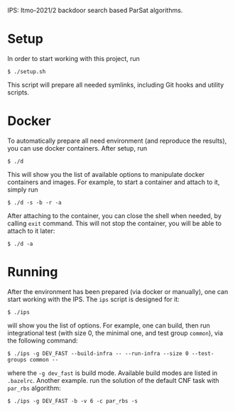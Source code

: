 IPS: Itmo-2021/2 backdoor search based ParSat algorithms.

# Setup
In order to start working with this project, run
```console
$ ./setup.sh
```
This script will prepare all needed symlinks, including Git hooks and utility scripts.

# Docker
To automatically prepare all need environment (and reproduce the results), you can 
use docker containers. After setup, run
```console
$ ./d
```

This will show you the list of available options to manipulate docker containers and images.
For example, to start a container and attach to it, simply run
```console
$ ./d -s -b -r -a
```

After attaching to the container, you can close the shell when needed, by calling `exit` command.
This will not stop the container, you will be able to attach to it later:
```console
$ ./d -a
```

# Running
After the environment has been prepared (via docker or manually), one can start working with the IPS.
The `ips` script is designed for it:
```console
$ ./ips
```
will show you the list of options. For example, one can build, then run integrational test (with size 0, the
minimal one, and test group `common`), via the following command:
```console
$ ./ips -g DEV_FAST --build-infra -- --run-infra --size 0 --test-groups common --
```
where the `-g dev_fast` is build mode. Available build modes are listed in `.bazelrc`.
Another example. run the solution of the default CNF task with `par_rbs` algorithm:
```console
$ ./ips -g DEV_FAST -b -v 6 -c par_rbs -s
```
